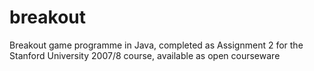 # breakout
Breakout game programme in Java, completed as Assignment 2 for the Stanford University 2007/8 course, available as open courseware
